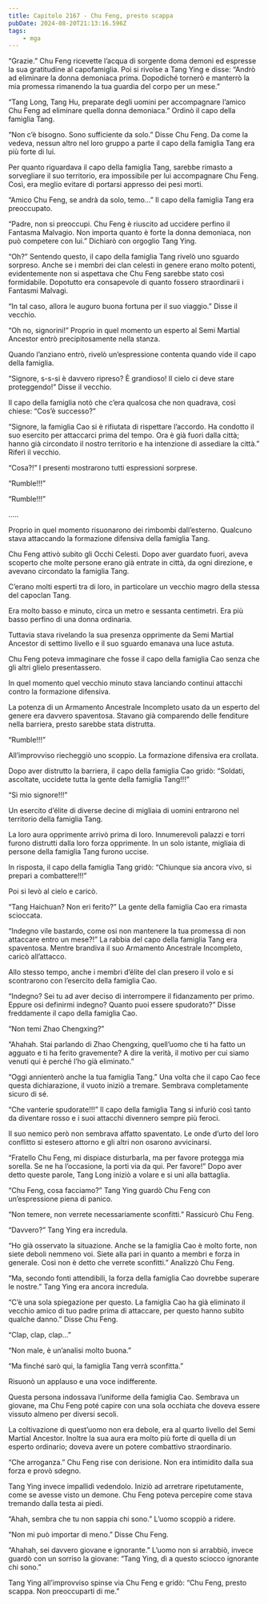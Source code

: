 ```yaml
---
title: Capitolo 2167 - Chu Feng, presto scappa
pubDate: 2024-08-20T21:13:16.596Z
tags:
    - mga
---
```





“Grazie.” Chu Feng ricevette l’acqua di sorgente doma demoni ed espresse la sua gratitudine al capofamiglia. Poi si rivolse a Tang Ying e disse: “Andrò ad eliminare la donna demoniaca prima. Dopodiché tornerò e manterrò la mia promessa rimanendo la tua guardia del corpo per un mese.”


“Tang Long, Tang Hu, preparate degli uomini per accompagnare l’amico Chu Feng ad eliminare quella donna demoniaca.” Ordinò il capo della famiglia Tang.


“Non c’è bisogno. Sono sufficiente da solo.” Disse Chu Feng. Da come la vedeva, nessun altro nel loro gruppo a parte il capo della famiglia Tang era più forte di lui.


Per quanto riguardava il capo della famiglia Tang, sarebbe rimasto a sorvegliare il suo territorio, era impossibile per lui accompagnare Chu Feng. Così, era meglio evitare di portarsi appresso dei pesi morti.

“Amico Chu Feng, se andrà da solo, temo…” Il capo della famiglia Tang era preoccupato.


“Padre, non si preoccupi. Chu Feng è riuscito ad uccidere perfino il Fantasma Malvagio. Non importa quanto è forte la donna demoniaca, non può competere con lui.” Dichiarò con orgoglio Tang Ying.


“Oh?” Sentendo questo, il capo della famiglia Tang rivelò uno sguardo sorpreso. Anche se i membri dei clan celesti in genere erano molto potenti, evidentemente non si aspettava che Chu Feng sarebbe stato così formidabile. Dopotutto era consapevole di quanto fossero straordinarii i Fantasmi Malvagi.


“In tal caso, allora le auguro buona fortuna per il suo viaggio.” Disse il vecchio.


“Oh no, signorini!” Proprio in quel momento un esperto al Semi Martial Ancestor entrò precipitosamente nella stanza.


Quando l’anziano entrò, rivelò un’espressione contenta quando vide il capo della famiglia.


“Signore, s-s-si è davvero ripreso? È grandioso! Il cielo ci deve stare proteggendo!” Disse il vecchio.


Il capo della famiglia notò che c’era qualcosa che non quadrava, così chiese: “Cos’è successo?”


“Signore, la famiglia Cao si è rifiutata di rispettare l’accordo. Ha condotto il suo esercito per attaccarci prima del tempo. Ora è già fuori dalla città; hanno già circondato il nostro territorio e ha intenzione di assediare la città.” Riferì il vecchio.


“Cosa?!” I presenti mostrarono tutti espressioni sorprese.


“Rumble!!!”


“Rumble!!!”


…..


Proprio in quel momento risuonarono dei rimbombi dall’esterno. Qualcuno stava attaccando la formazione difensiva della famiglia Tang.


Chu Feng attivò subito gli Occhi Celesti. Dopo aver guardato fuori, aveva scoperto che molte persone erano già entrate in città, da ogni direzione, e avevano circondato la famiglia Tang.


C’erano molti esperti tra di loro, in particolare un vecchio magro della stessa del capoclan Tang.


Era molto basso e minuto, circa un metro e sessanta centimetri. Era più basso perfino di una donna ordinaria.


Tuttavia stava rivelando la sua presenza opprimente da Semi Martial Ancestor di settimo livello e il suo sguardo emanava una luce astuta.


Chu Feng poteva immaginare che fosse il capo della famiglia Cao senza che gli altri glielo presentassero.


In quel momento quel vecchio minuto stava lanciando continui attacchi contro la formazione difensiva.

La potenza di un Armamento Ancestrale Incompleto usato da un esperto del genere era davvero spaventosa. Stavano già comparendo delle fenditure nella barriera, presto sarebbe stata distrutta.

“Rumble!!!”


All’improvviso riecheggiò uno scoppio. La formazione difensiva era crollata.


Dopo aver distrutto la barriera, il capo della famiglia Cao gridò: “Soldati, ascoltate, uccidete tutta la gente della famiglia Tang!!!”


“Sì mio signore!!!”


Un esercito d’élite di diverse decine di migliaia di uomini entrarono nel territorio della famiglia Tang.


La loro aura opprimente arrivò prima di loro. Innumerevoli palazzi e torri furono distrutti dalla loro forza opprimente. In un solo istante, migliaia di persone della famiglia Tang furono uccise.


In risposta, il capo della famiglia Tang gridò: “Chiunque sia ancora vivo, si prepari a combattere!!!”


Poi si levò al cielo e caricò.

“Tang Haichuan? Non eri ferito?” La gente della famiglia Cao era rimasta scioccata.


“Indegno vile bastardo, come osi non mantenere la tua promessa di non attaccare entro un mese?!” La rabbia del capo della famiglia Tang era spaventosa. Mentre brandiva il suo Armamento Ancestrale Incompleto, caricò all’attacco.


Allo stesso tempo, anche i membri d’élite del clan presero il volo e si scontrarono con l’esercito della famiglia Cao.


“Indegno? Sei tu ad aver deciso di interrompere il fidanzamento per primo. Eppure osi definirmi indegno? Quanto puoi essere spudorato?” Disse freddamente il capo della famiglia Cao.


“Non temi Zhao Chengxing?”


“Ahahah. Stai parlando di Zhao Chengxing, quell’uomo che ti ha fatto un agguato e ti ha ferito gravemente? A dire la verità, il motivo per cui siamo venuti qui è perché l’ho già eliminato.”


“Oggi annienterò anche la tua famiglia Tang.” Una volta che il capo Cao fece questa dichiarazione, il vuoto iniziò a tremare. Sembrava completamente sicuro di sé.


“Che vanterie spudorate!!!” Il capo della famiglia Tang si infuriò così tanto da diventare rosso e i suoi attacchi divennero sempre più feroci.


Il suo nemico però non sembrava affatto spaventato. Le onde d’urto del loro conflitto si estesero attorno e gli altri non osarono avvicinarsi.


“Fratello Chu Feng, mi dispiace disturbarla, ma per favore protegga mia sorella. Se ne ha l’occasione, la porti via da qui. Per favore!” Dopo aver detto queste parole, Tang Long iniziò a volare e si unì alla battaglia.


“Chu Feng, cosa facciamo?” Tang Ying guardò Chu Feng con un’espressione piena di panico.


“Non temere, non verrete necessariamente sconfitti.” Rassicurò Chu Feng.


“Davvero?” Tang Ying era incredula.

“Ho già osservato la situazione. Anche se la famiglia Cao è molto forte, non siete deboli nemmeno voi. Siete alla pari in quanto a membri e forza in generale. Così non è detto che verrete sconfitti.” Analizzò Chu Feng.


“Ma, secondo fonti attendibili, la forza della famiglia Cao dovrebbe superare le nostre.” Tang Ying era ancora incredula.


“C’è una sola spiegazione per questo. La famiglia Cao ha già eliminato il vecchio amico di tuo padre prima di attaccare, per questo hanno subìto qualche danno.” Disse Chu Feng.


“Clap, clap, clap…”


“Non male, è un’analisi molto buona.”


“Ma finché sarò qui, la famiglia Tang verrà sconfitta.”


Risuonò un applauso e una voce indifferente.


Questa persona indossava l’uniforme della famiglia Cao. Sembrava un giovane, ma Chu Feng poté capire con una sola occhiata che doveva essere vissuto almeno per diversi secoli.


La coltivazione di quest’uomo non era debole, era al quarto livello del Semi Martial Ancestor. Inoltre la sua aura era molto più forte di quella di un esperto ordinario; doveva avere un potere combattivo straordinario.


“Che arroganza.” Chu Feng rise con derisione. Non era intimidito dalla sua forza e provò sdegno.


Tang Ying invece impallidì vedendolo. Iniziò ad arretrare ripetutamente, come se avesse visto un demone. Chu Feng poteva percepire come stava tremando dalla testa ai piedi.


“Ahah, sembra che tu non sappia chi sono.” L’uomo scoppiò a ridere.


“Non mi può importar di meno.” Disse Chu Feng.

“Ahahah, sei davvero giovane e ignorante.” L’uomo non si arrabbiò, invece guardò con un sorriso la giovane: “Tang Ying, dì a questo sciocco ignorante chi sono.”


Tang Ying all’improvviso spinse via Chu Feng e gridò: “Chu Feng, presto scappa. Non preoccuparti di me.”

